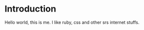 Introduction
============

Hello world, this is me. I like ruby, css and other srs internet stuffs.
